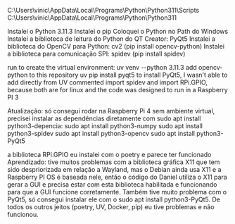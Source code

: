 C:\Users\vinic\AppData\Local\Programs\Python\Python311\Scripts
C:\Users\vinic\AppData\Local\Programs\Python\Python311

Instalei o Python 3.11.3
Instalei o pip
Coloquei o Python no Path do Windows
Instalei a biblioteca de leitura do Python do QT Creator: PyQt5
Instalei a biblioteca do OpenCV para Python: cv2 (pip install opencv-python)
Instalei a biblioteca para comunicação SPI: spidev (pip install spidev)

run to create the virtual environment: uv venv --python 3.11.3
add opencv-python to this repository
uv pip install pyqt5 to install PyQt5, I wasn't able to add directly from UV
commented import spidev and import RPi.GPIO, because both are for linux and the code was designed to run in a Raspberry PI 3

Atualização:
só consegui rodar na Raspberry Pi 4 sem ambiente virtual, precisei instalar as dependências diretamente com sudo apt install python3-depencia:
sudo apt install python3-numpy
sudo apt install python3-spidev
sudo apt install python3-opencv
sudo apt install python3-PyQt5

a biblioteca RPi.GPIO eu instalei com o poetry e parece ter funcionado
Aprendizado: tive muitos problemas com a biblioteca gráfica X11 que tem sido despriorizada em relação a Wayland, mas o Debian ainda usa X11 e a Raspberry PI OS é baseada nele, então o código do Daniel utiliza o X11 para gerar a GUI e precisa estar com esta biblioteca habilitada e funcionando para que a GUI funcione corretamente.
Também tive muito problema com o PyQt5, só consegui instalar ele com o sudo apt install python3-PyQt5. De todos os outros jeitos (poetry, UV, Docker, pip) eu tive problemas e não funcionou.
